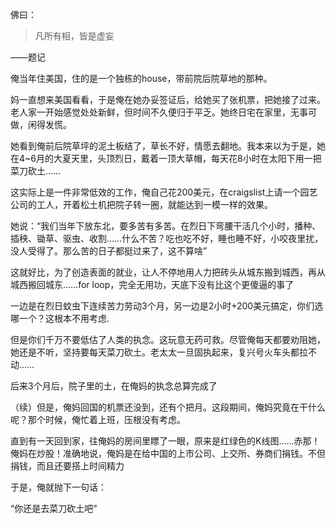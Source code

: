 佛曰：
> 凡所有相，皆是虚妄

——题记

俺当年住美国，住的是一个独栋的house，带前院后院草地的那种。

妈一直想来美国看看，于是俺在她办妥签证后，给她买了张机票，把她接了过来。老人家一开始感觉处处新鲜，但时间不久便归于平乏。她终日宅在家里，无事可做，闲得发慌。

她看到俺前后院草坪的泥土板结了，草长不好，情愿去翻地。我本来以为于是，她在4~6月的大夏天里，头顶烈日，戴着一顶大草帽，每天花8小时在太阳下用一把菜刀砍土……

这实际上是一件非常低效的工作，俺自己花200美元，在craigslist上请一个园艺公司的工人，开着松土机把院子转一圈，就能达到一模一样的效果。

她说：“我们当年下放东北，要多苦有多苦。在烈日下弯腰干活几个小时，播种、插秧、锄草、驱虫、收割……什么不苦？吃也吃不好，睡也睡不好，小咬夜里扰，没人受得了。那么苦的日子都挺过来了，这不算啥”


这就好比，为了创造表面的就业，让人不停地用人力把砖头从城东搬到城西，再从城西搬回城东……for loop，完全无用功，天底下没有比这个更傻逼的事了

一边是在烈日蚊虫下连续苦力劳动3个月，另一边是2小时+200美元搞定，你们选哪一个？这根本不用考虑.

但是你们千万不要低估了人类的执念。这玩意无药可救。尽管俺每天都要劝阻她，她还是不听，坚持要每天菜刀砍土。老太太一旦固执起来，复兴号火车头都拉不动……

后来3个月后，院子里的土，在俺妈的执念总算完成了

（续）但是，俺妈回国的机票还没到，还有个把月。这段期间，俺妈究竟在干什么呢？那个时候，俺忙着上班，压根没有考虑。

直到有一天回到家，往俺妈的房间里瞟了一眼，原来是红绿色的K线图……赤那！俺妈在炒股！准确地说，俺妈是在给中国的上市公司、上交所、券商们捐钱。不但捐钱，而且还要搭上时间精力

于是，俺就抛下一句话：

“你还是去菜刀砍土吧”

